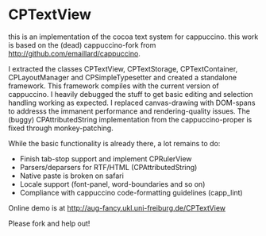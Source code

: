 CPTextView
==========
this is an implementation of the cocoa text system for cappuccino.
this work is based on the (dead) cappuccino-fork from <http://github.com/emaillard/cappuccino>.

I extracted the classes CPTextView, CPTextStorage, CPTextContainer, CPLayoutManager and CPSimpleTypesetter and created a standalone framework. This framework compiles with the current version of cappuccino.
I heavily debugged the stuff to get basic editing and selection handling working as expected.
I replaced canvas-drawing with DOM-spans to addresss the immanent performance and rendering-quality issues.
The (buggy) CPAttributedString implementation from the cappuccino-proper is fixed through monkey-patching.

While the basic functionality is already there, a lot remains to do:
* Finish tab-stop support and implement CPRulerView
* Parsers/deparsers for RTF/HTML (CPAttributedString)
* Native paste is broken on safari
* Locale support (font-panel, word-boundaries and so on)
* Compliance with cappuccino code-formatting guidelines (capp_lint)

Online demo is at <http://aug-fancy.ukl.uni-freiburg.de/CPTextView>

Please fork and help out!
